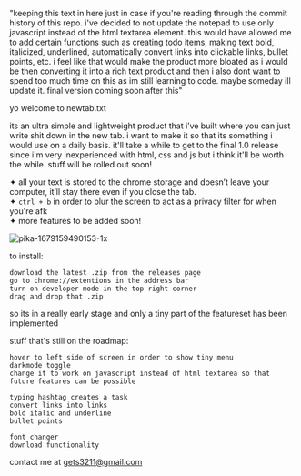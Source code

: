 "keeping this text in here just in case if you're reading through the commit history of this repo.
i've decided to not update the notepad to use only javascript instead of the html textarea element. this would have allowed me to add certain functions such as creating todo items, making text bold, italicized, underlined, automatically convert links into clickable links, bullet points, etc. i feel like that would make the product more bloated as i would be then converting it into a rich text product and then i also dont want to spend too much time on this as im still learning to code. maybe someday ill update it. final version coming soon after this"


yo welcome to newtab.txt

its an ultra simple and lightweight product that i’ve built where you can just write shit down in the new tab. i want to make it so that its something i would use on a daily basis. it'll take a while to get to the final 1.0 release since i'm very inexperienced with html, css and js but i think it'll be worth the while. stuff will be rolled out soon!

✦ all your text is stored to the chrome storage and doesn’t leave your computer, it’ll stay there even if you close the tab.\
✦ `ctrl + b` in order to blur the screen to act as a privacy filter for when you're afk\
✦ more features to be added soon!

![pika-1679159490153-1x](https://user-images.githubusercontent.com/79783628/226122256-ede5e954-f7f9-447c-9828-6d003c0c1222.png)

to install:

    download the latest .zip from the releases page
    go to chrome://extentions in the address bar
    turn on developer mode in the top right corner
    drag and drop that .zip

so its in a really early stage and only a tiny part of the featureset has been implemented

stuff that's still on the roadmap:

    hover to left side of screen in order to show tiny menu
    darkmode toggle
    change it to work on javascript instead of html textarea so that future features can be possible

    typing hashtag creates a task
    convert links into links
    bold italic and underline
    bullet points

    font changer
    download functionality


contact me at [gets3211@gmail.com](mailto:gets3211@gmail.com)
